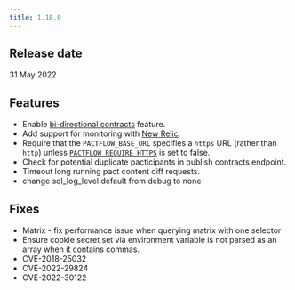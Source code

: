 ```yaml
---
title: 1.18.0
---
```


<!-- Pact Broker version: 2.100.0 -->
<!-- Git sha: n3e2df8bd9 -->

## Release date

31 May 2022

## Features

* Enable [bi-directional contracts](https://pactflow.io/blog/introducing-bi-directional-contract-testing/) feature.
* Add support for monitoring with [New Relic](/docs/on-premises/environment-variables#new_relic_agent_enabled).
* Require that the `PACTFLOW_BASE_URL` specifies a `https` URL (rather than `http`) unless [`PACTFLOW_REQUIRE_HTTPS`](/docs/on-premises/environment-variables#pactflow_require_https) is set to false.
* Check for potential duplicate pacticipants in publish contracts endpoint.
* Timeout long running pact content diff requests.
* change sql_log_level default from debug to none


## Fixes

* Matrix - fix performance issue when querying matrix with one selector
* Ensure cookie secret set via environment variable is not parsed as an array when it contains commas.
* CVE-2018-25032 
* CVE-2022-29824
* CVE-2022-30122

